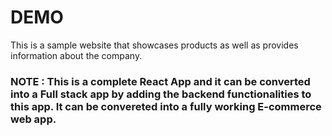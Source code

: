 # DEMO 

This is a sample website that showcases products as well as provides information about the company. 

### NOTE : This is a complete React App and it can be converted into a Full stack app by adding the backend functionalities to this app. It can be convereted into a fully working E-commerce web app. 

